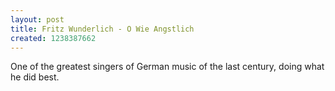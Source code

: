 ```yaml
--- 
layout: post
title: Fritz Wunderlich - O Wie Angstlich
created: 1238387662
---
```

<p>One of the greatest singers of German music of the last century, doing what he did best.</p>
